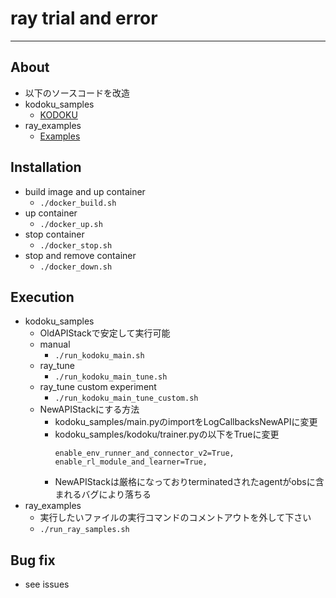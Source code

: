 # ray trial and error
-----

## About
- 以下のソースコードを改造
- kodoku_samples
  - [KODOKU](https://github.com/Kajune/KODOKU)
- ray_examples
  - [Examples](https://docs.ray.io/en/latest/rllib/rllib-examples.html#examples)

## Installation
- build image and up container
  - `./docker_build.sh`
- up container
  - `./docker_up.sh`
- stop container
  - `./docker_stop.sh`
- stop and remove container
  - `./docker_down.sh`

## Execution
- kodoku_samples
  - OldAPIStackで安定して実行可能
  - manual
    - `./run_kodoku_main.sh`
  - ray_tune
    - `./run_kodoku_main_tune.sh`
  - ray_tune custom experiment
    - `./run_kodoku_main_tune_custom.sh`
  - NewAPIStackにする方法
    - kodoku_samples/main.pyのimportをLogCallbacksNewAPIに変更
    - kodoku_samples/kodoku/trainer.pyの以下をTrueに変更
      ```
      enable_env_runner_and_connector_v2=True,
      enable_rl_module_and_learner=True,
      ```
    - NewAPIStackは厳格になっておりterminatedされたagentがobsに含まれるバグにより落ちる
- ray_examples
  - 実行したいファイルの実行コマンドのコメントアウトを外して下さい
  - `./run_ray_samples.sh`

## Bug fix
- see issues